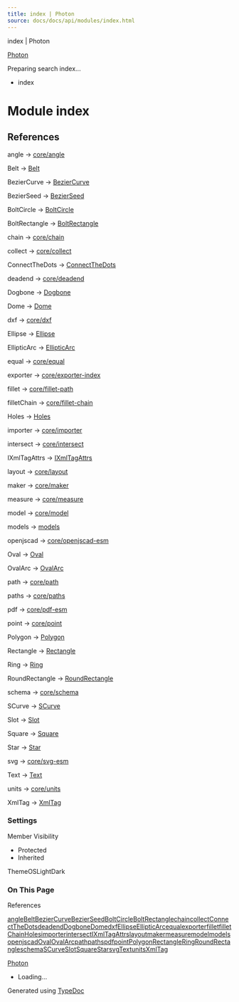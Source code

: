 ```yaml
---
title: index | Photon
source: docs/docs/api/modules/index.html
---
```


index | Photon

[Photon](../index.md)




Preparing search index...

* index

# Module index

## References

angle → [core/angle](core_angle.md)


Belt → [Belt](../classes/models_Belt.Belt.md)


BezierCurve → [BezierCurve](../classes/models_BezierCurve-esm.BezierCurve.md)


BezierSeed → [BezierSeed](../classes/models_BezierCurve-esm.BezierSeed.md)


BoltCircle → [BoltCircle](../classes/models_BoltCircle.BoltCircle.md)


BoltRectangle → [BoltRectangle](../classes/models_BoltRectangle.BoltRectangle.md)


chain → [core/chain](core_chain.md)


collect → [core/collect](core_collect.md)


ConnectTheDots → [ConnectTheDots](../classes/models_ConnectTheDots.ConnectTheDots.md)


deadend → [core/deadend](core_deadend.md)


Dogbone → [Dogbone](../classes/models_Dogbone.Dogbone.md)


Dome → [Dome](../classes/models_Dome.Dome.md)


dxf → [core/dxf](core_dxf.md)


Ellipse → [Ellipse](../classes/models_Ellipse.Ellipse.md)


EllipticArc → [EllipticArc](../classes/models_Ellipse.EllipticArc.md)


equal → [core/equal](core_equal.md)


exporter → [core/exporter-index](core_exporter-index.md)


fillet → [core/fillet-path](core_fillet-path.md)


filletChain → [core/fillet-chain](core_fillet-chain.md)


Holes → [Holes](../classes/models_Holes.Holes.md)


importer → [core/importer](core_importer.md)


intersect → [core/intersect](core_intersect.md)


IXmlTagAttrs → [IXmlTagAttrs](../interfaces/core_xml.IXmlTagAttrs.md)


layout → [core/layout](core_layout.md)


maker → [core/maker](core_maker.md)


measure → [core/measure](core_measure.md)


model → [core/model](core_model.md)


models → [models](models.md)


openjscad → [core/openjscad-esm](core_openjscad-esm.md)


Oval → [Oval](../classes/models_Oval.Oval.md)


OvalArc → [OvalArc](../classes/models_OvalArc.OvalArc.md)


path → [core/path](core_path.md)


paths → [core/paths](core_paths.md)


pdf → [core/pdf-esm](core_pdf-esm.md)


point → [core/point](core_point.md)


Polygon → [Polygon](../classes/models_Polygon.Polygon.md)


Rectangle → [Rectangle](../classes/models_Rectangle.Rectangle.md)


Ring → [Ring](../classes/models_Ring.Ring.md)


RoundRectangle → [RoundRectangle](../classes/models_RoundRectangle.RoundRectangle.md)


schema → [core/schema](core_schema.md)


SCurve → [SCurve](../classes/models_SCurve.SCurve.md)


Slot → [Slot](../classes/models_Slot.Slot.md)


Square → [Square](../classes/models_Square.Square.md)


Star → [Star](../classes/models_Star.Star.md)


svg → [core/svg-esm](core_svg-esm.md)


Text → [Text](../classes/models_Text.Text.md)


units → [core/units](core_units.md)


XmlTag → [XmlTag](../classes/core_xml.XmlTag.md)

### Settings

Member Visibility

* Protected
* Inherited

ThemeOSLightDark

### On This Page

References

[angle](#angle)[Belt](#belt)[BezierCurve](#beziercurve)[BezierSeed](#bezierseed)[BoltCircle](#boltcircle)[BoltRectangle](#boltrectangle)[chain](#chain)[collect](#collect)[ConnectTheDots](#connectthedots)[deadend](#deadend)[Dogbone](#dogbone)[Dome](#dome)[dxf](#dxf)[Ellipse](#ellipse)[EllipticArc](#ellipticarc)[equal](#equal)[exporter](#exporter)[fillet](#fillet)[filletChain](#filletchain)[Holes](#holes)[importer](#importer)[intersect](#intersect)[IXmlTagAttrs](#ixmltagattrs)[layout](#layout)[maker](#maker)[measure](#measure)[model](#model)[models](#models)[openjscad](#openjscad)[Oval](#oval)[OvalArc](#ovalarc)[path](#path)[paths](#paths)[pdf](#pdf)[point](#point)[Polygon](#polygon)[Rectangle](#rectangle)[Ring](#ring)[RoundRectangle](#roundrectangle)[schema](#schema)[SCurve](#scurve)[Slot](#slot)[Square](#square)[Star](#star)[svg](#svg)[Text](#text)[units](#units)[XmlTag](#xmltag)

[Photon](../index.md)

* Loading...

Generated using [TypeDoc](https://typedoc.org/)
